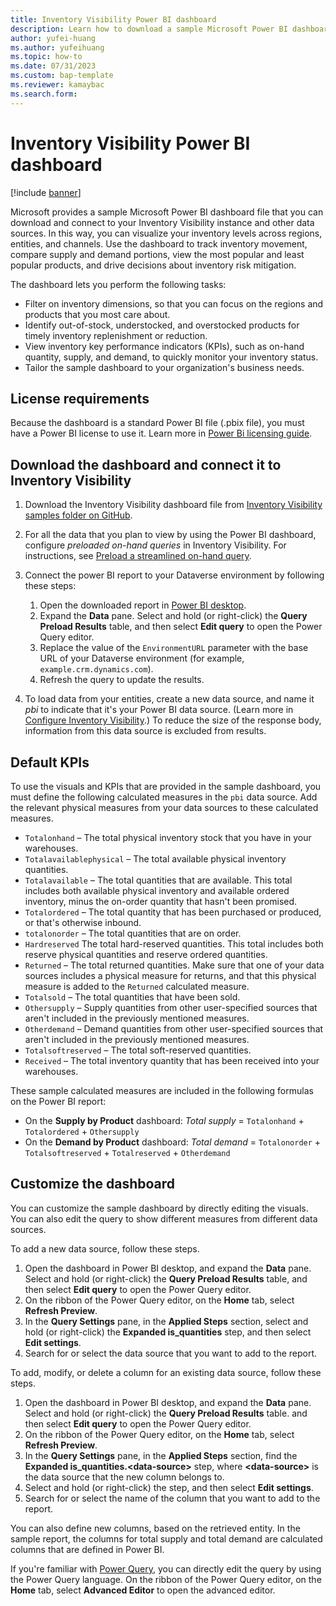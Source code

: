 ```yaml
---
title: Inventory Visibility Power BI dashboard
description: Learn how to download a sample Microsoft Power BI dashboard file and connect to your Inventory Visibility instance and other data sources.
author: yufei-huang
ms.author: yufeihuang
ms.topic: how-to
ms.date: 07/31/2023
ms.custom: bap-template
ms.reviewer: kamaybac
ms.search.form:
---
```


# Inventory Visibility Power BI dashboard

[!include [banner](../includes/banner.md)]

Microsoft provides a sample Microsoft Power BI dashboard file that you can download and connect to your Inventory Visibility instance and other data sources. In this way, you can visualize your inventory levels across regions, entities, and channels. Use the dashboard to track inventory movement, compare supply and demand portions, view the most popular and least popular products, and drive decisions about inventory risk mitigation.

The dashboard lets you perform the following tasks:

- Filter on inventory dimensions, so that you can focus on the regions and products that you most care about.
- Identify out-of-stock, understocked, and overstocked products for timely inventory replenishment or reduction.
- View inventory key performance indicators (KPIs), such as on-hand quantity, supply, and demand, to quickly monitor your inventory status.
- Tailor the sample dashboard to your organization's business needs.

## License requirements

Because the dashboard is a standard Power BI file (.pbix file), you must have a Power BI license to use it. Learn more in [Power Bi licensing guide](https://powerbi.microsoft.com/pricing/).

## Download the dashboard and connect it to Inventory Visibility

1. Download the Inventory Visibility dashboard file from [Inventory Visibility samples folder on GitHub](https://github.com/microsoft/Inventory-Visibility-Add-in-Examples/tree/main/powerbi).
1. For all the data that you plan to view by using the Power BI dashboard, configure *preloaded on-hand queries* in Inventory Visibility. For instructions, see [Preload a streamlined on-hand query](inventory-visibility-preload-on-hand.md).
1. Connect the power BI report to your Dataverse environment by following these steps:

    1. Open the downloaded report in [Power BI desktop](https://powerbi.microsoft.com/downloads).
    1. Expand the **Data** pane. Select and hold (or right-click) the **Query Preload Results** table, and then select **Edit query** to open the Power Query editor.
    1. Replace the value of the `EnvironmentURL` parameter with the base URL of your Dataverse environment (for example, `example.crm.dynamics.com`).
    1. Refresh the query to update the results.

1. To load data from your entities, create a new data source, and name it *pbi* to indicate that it's your Power BI data source. (Learn more in [Configure Inventory Visibility](inventory-visibility-configuration.md).) To reduce the size of the response body, information from this data source is excluded from results.

## Default KPIs

To use the visuals and KPIs that are provided in the sample dashboard, you must define the following calculated measures in the `pbi` data source. Add the relevant physical measures from your data sources to these calculated measures.

- `Totalonhand` – The total physical inventory stock that you have in your warehouses.
- `Totalavailablephysical` – The total available physical inventory quantities.
- `Totalavailable` – The total quantities that are available. This total includes both available physical inventory and available ordered inventory, minus the on-order quantity that hasn't been promised.
- `Totalordered` – The total quantity that has been purchased or produced, or that's otherwise inbound.
- `totalonorder` – The total quantities that are on order.
- `Hardreserved` The total hard-reserved quantities. This total includes both reserve physical quantities and reserve ordered quantities.
- `Returned` – The total returned quantities. Make sure that one of your data sources includes a physical measure for returns, and that this physical measure is added to the `Returned` calculated measure.
- `Totalsold` – The total quantities that have been sold.
- `Othersupply` – Supply quantities from other user-specified sources that aren't included in the previously mentioned measures.
- `Otherdemand` – Demand quantities from other user-specified sources that aren't included in the previously mentioned measures.
- `Totalsoftreserved` – The total soft-reserved quantities.
- `Received` – The total inventory quantity that has been received into your warehouses.

These sample calculated measures are included in the following formulas on the Power BI report:

- On the **Supply by Product** dashboard: *Total supply* = `Totalonhand` &plus; `Totalordered` &plus; `Othersupply`
- On the **Demand by Product** dashboard: *Total demand* = `Totalonorder` &plus; `Totalsoftreserved` &plus; `Totalreserved` &plus; `Otherdemand`

## Customize the dashboard

You can customize the sample dashboard by directly editing the visuals. You can also edit the query to show different measures from different data sources.

To add a new data source, follow these steps.

1. Open the dashboard in Power BI desktop, and expand the **Data** pane. Select and hold (or right-click) the **Query Preload Results** table, and then select **Edit query** to open the Power Query editor.
1. On the ribbon of the Power Query editor, on the **Home** tab, select **Refresh Preview**.
1. In the **Query Settings** pane, in the **Applied Steps** section, select and hold (or right-click) the **Expanded is\_quantities** step, and then select **Edit settings**.
1. Search for or select the data source that you want to add to the report.

To add, modify, or delete a column for an existing data source, follow these steps.

1. Open the dashboard in Power BI desktop, and expand the **Data** pane. Select and hold (or right-click) the **Query Preload Results** table. and then select **Edit query** to open the Power Query editor.
1. On the ribbon of the Power Query editor, on the **Home** tab, select **Refresh Preview**.
1. In the **Query Settings** pane, in the **Applied Steps** section, find the **Expanded is\_quantities.\<data-source\>** step, where **\<data-source\>** is the data source that the new column belongs to.
1. Select and hold (or right-click) the step, and then select **Edit settings**.
1. Search for or select the name of the column that you want to add to the report.

You can also define new columns, based on the retrieved entity. In the sample report, the columns for total supply and total demand are calculated columns that are defined in Power BI.

If you're familiar with [Power Query](https://powerquery.microsoft.com), you can directly edit the query by using the Power Query language. On the ribbon of the Power Query editor, on the **Home** tab, select **Advanced Editor** to open the advanced editor.
